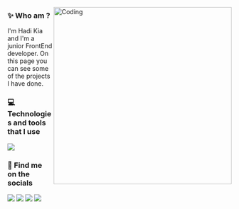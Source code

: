 <a href="#"><img align="right" alt="Coding" width="400" src="https://i.pinimg.com/originals/f9/13/57/f9135788c6aeeec438abb986f283936c.gif"></a>

### ✨ Who am ?

I'm Hadi Kia and I'm a junior FrontEnd developer. On this page you can see some of the projects I have done.

### 💻 Technologies and tools that I use

 <img src="https://skills.thijs.gg/icons?i=html,css,js,git,react,tailwind,graphql,apollo,materialui,styledcomponents,figma,linux,svg,vscode,netlify&theme=dark" />

### 🔗 Find me on the socials
              
<p align="left">
    <a href="https://www.instagram.com/ihadikia" target="_blank" rel="noreferrer"><img src="https://skills.thijs.gg/icons?i=instagram&theme=dark" /></a>
    <a href="https://www.github.com/HadiKia" target="_blank" rel="noreferrer"><img src="https://skills.thijs.gg/icons?i=github&theme=dark" /></a>
    <a href="https://www.linkedin.com/in/" target="_blank" rel="noreferrer"><img src="https://skills.thijs.gg/icons?i=linkedin&theme=dark" /></a>
    <a href="https://www.twitter.com/" target="_blank" rel="noreferrer"><img src="https://skills.thijs.gg/icons?i=twitter&theme=dark" /></a>   
</p>
